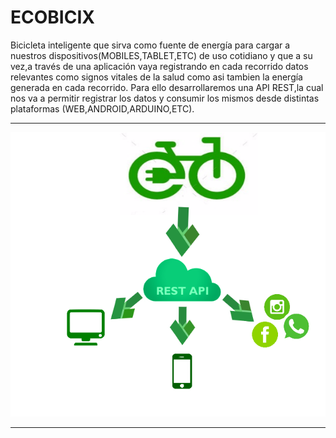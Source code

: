 # ECOBICIX

Bicicleta inteligente que sirva como fuente de energía para cargar a nuestros dispositivos(MOBILES,TABLET,ETC) de uso cotidiano y que a su vez,a través de una aplicación vaya registrando en cada recorrido datos relevantes como signos vitales de la salud como asi tambien  la energía generada en cada recorrido. Para ello desarrollaremos una API REST,la cual nos va a permitir registrar los datos y consumir los mismos desde distintas plataformas (WEB,ANDROID,ARDUINO,ETC).
<hr>
<p align="center">
  <img src="api.png">
</p>
<hr>
